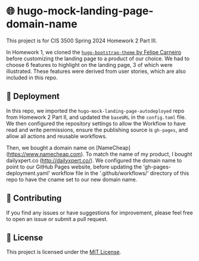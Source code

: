 # 🌐 hugo-mock-landing-page-domain-name

This project is for CIS 3500 Spring 2024 Homework 2 Part III.

In Homework 1, we cloned the [`hugo-bootstrap-theme` by Felipe Carneiro](url) before customizing the landing page to a product of our choice. We had to choose 6 features to highlight on the landing page, 3 of which were illustrated. These features were derived from user stories, which are also included in this repo.

## 🚀 Deployment

In this repo, we imported the `hugo-mock-landing-page-autodeployed` repo from Homework 2 Part II, and updated the `baseURL` in the `config.toml` file. We then configured the repository settings to allow the Workflow to have read and write permissions, ensure the publishing source is `gh-pages`, and allow all actions and reusable workflows.

Then, we bought a domain name on [NameCheap] (https://www.namecheap.com). To match the name of my product, I bought dailyxpert.co (http://dailyxpert.co/). We configured the domain name to point to our GitHub Pages website, before updating the 'gh-pages-deployment.yaml' workflow file in the '.github/workflows/' directory of this repo to have the cname set to our new domain name.

## 🤝 Contributing

If you find any issues or have suggestions for improvement, please feel free to open an issue or submit a pull request.

## 📄 License

This project is licensed under the [MIT License](LICENSE).
